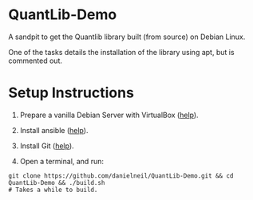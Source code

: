# QuantLib-Demo

A sandpit to get the Quantlib library built (from source) on Debian Linux.

One of the tasks details the installation of the library using apt, but is commented out.

# Setup Instructions

1. Prepare a vanilla Debian Server with VirtualBox ([help](https://linuxhint.com/install_debian10_virtualbox/)).

2. Install ansible ([help](https://linuxhint.com/install_ansible_debian10/)).

3. Install Git ([help](https://linuxhint.com/install_git_debian_10/)).

4. Open a terminal, and run:
```
git clone https://github.com/danielneil/QuantLib-Demo.git && cd QuantLib-Demo && ./build.sh
# Takes a while to build.
```
